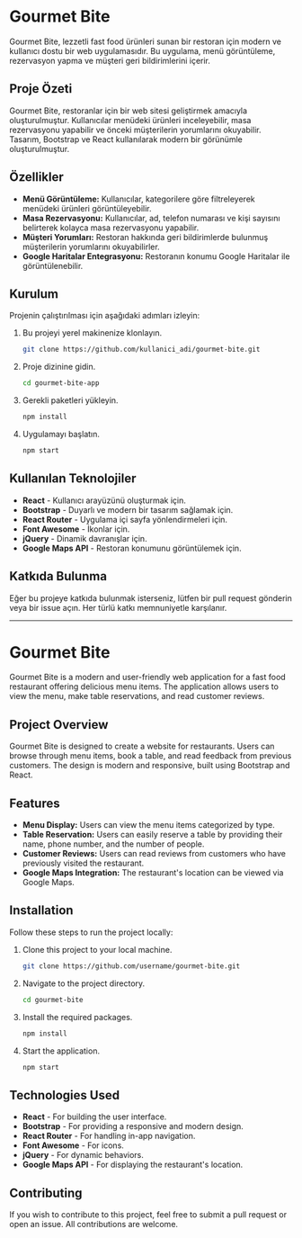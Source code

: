 # Gourmet Bite

Gourmet Bite, lezzetli fast food ürünleri sunan bir restoran için modern ve kullanıcı dostu bir web uygulamasıdır. Bu uygulama, menü görüntüleme, rezervasyon yapma ve müşteri geri bildirimlerini içerir.

## Proje Özeti

Gourmet Bite, restoranlar için bir web sitesi geliştirmek amacıyla oluşturulmuştur. Kullanıcılar menüdeki ürünleri inceleyebilir, masa rezervasyonu yapabilir ve önceki müşterilerin yorumlarını okuyabilir. Tasarım, Bootstrap ve React kullanılarak modern bir görünümle oluşturulmuştur.

## Özellikler

- **Menü Görüntüleme:** Kullanıcılar, kategorilere göre filtreleyerek menüdeki ürünleri görüntüleyebilir.
- **Masa Rezervasyonu:** Kullanıcılar, ad, telefon numarası ve kişi sayısını belirterek kolayca masa rezervasyonu yapabilir.
- **Müşteri Yorumları:** Restoran hakkında geri bildirimlerde bulunmuş müşterilerin yorumlarını okuyabilirler.
- **Google Haritalar Entegrasyonu:** Restoranın konumu Google Haritalar ile görüntülenebilir.

## Kurulum

Projenin çalıştırılması için aşağıdaki adımları izleyin:

1. Bu projeyi yerel makinenize klonlayın.
    ```bash
    git clone https://github.com/kullanici_adi/gourmet-bite.git
    ```
2. Proje dizinine gidin.
    ```bash
    cd gourmet-bite-app
    ```
3. Gerekli paketleri yükleyin.
    ```bash
    npm install
    ```
4. Uygulamayı başlatın.
    ```bash
    npm start
    ```

## Kullanılan Teknolojiler

- **React** - Kullanıcı arayüzünü oluşturmak için.
- **Bootstrap** - Duyarlı ve modern bir tasarım sağlamak için.
- **React Router** - Uygulama içi sayfa yönlendirmeleri için.
- **Font Awesome** - İkonlar için.
- **jQuery** - Dinamik davranışlar için.
- **Google Maps API** - Restoran konumunu görüntülemek için.

## Katkıda Bulunma

Eğer bu projeye katkıda bulunmak isterseniz, lütfen bir pull request gönderin veya bir issue açın. Her türlü katkı memnuniyetle karşılanır.
********************************************************
# Gourmet Bite

Gourmet Bite is a modern and user-friendly web application for a fast food restaurant offering delicious menu items. The application allows users to view the menu, make table reservations, and read customer reviews.

## Project Overview

Gourmet Bite is designed to create a website for restaurants. Users can browse through menu items, book a table, and read feedback from previous customers. The design is modern and responsive, built using Bootstrap and React.

## Features

- **Menu Display:** Users can view the menu items categorized by type.
- **Table Reservation:** Users can easily reserve a table by providing their name, phone number, and the number of people.
- **Customer Reviews:** Users can read reviews from customers who have previously visited the restaurant.
- **Google Maps Integration:** The restaurant's location can be viewed via Google Maps.

## Installation

Follow these steps to run the project locally:

1. Clone this project to your local machine.
    ```bash
    git clone https://github.com/username/gourmet-bite.git
    ```
2. Navigate to the project directory.
    ```bash
    cd gourmet-bite
    ```
3. Install the required packages.
    ```bash
    npm install
    ```
4. Start the application.
    ```bash
    npm start
    ```

## Technologies Used

- **React** - For building the user interface.
- **Bootstrap** - For providing a responsive and modern design.
- **React Router** - For handling in-app navigation.
- **Font Awesome** - For icons.
- **jQuery** - For dynamic behaviors.
- **Google Maps API** - For displaying the restaurant's location.

## Contributing

If you wish to contribute to this project, feel free to submit a pull request or open an issue. All contributions are welcome.
